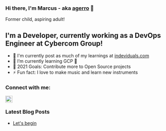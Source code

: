 ### Hi there, I'm Marcus - aka [agerro][website] 👋

Former child, aspiring adult!

## I'm a Developer, currently working as a DevOps Engineer at Cybercom Group!

- 🔭 I'm currently post as much of my learnings at [indeviduals.com][website]
- 🌱 I’m currently learning GCP 🤣
- 🥅 2021 Goals: Contribute more to Open Source projects
- ⚡ Fun fact: I love to make music and learn new instruments

### Connect with me:

[<img align="left" alt="agerro | Instagram" width="22px" src="https://cdn.jsdelivr.net/npm/simple-icons@v3/icons/instagram.svg" />][instagram]

<br />

### Latest Blog Posts

<!-- BLOG-POST-LIST:START -->
- [Let's begin](https://www.indeviduals.com/posts/let-s_begin/)
<!-- BLOG-POST-LIST:END -->

[website]: https://indeviduals.com
[instagram]: https://instagram.com/marcus_alexander_

